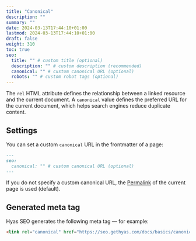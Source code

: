```yaml
---
title: "Canonical"
description: ""
summary: ""
date: 2024-03-13T17:44:10+01:00
lastmod: 2024-03-13T17:44:10+01:00
draft: false
weight: 310
toc: true
seo:
  title: "" # custom title (optional)
  description: "" # custom description (recommended)
  canonical: "" # custom canonical URL (optional)
  robots: "" # custom robot tags (optional)
---
```


The `rel` HTML attribute defines the relationship between a linked resource and the current document. A `canonical` value defines the preferred URL for the current document, which helps search engines reduce duplicate content.

## Settings

You can set a custom `canonical` URL in the frontmatter of a page:

```md
---
seo:
  canonical: "" # custom canonical URL (optional)
---
```

If you do not specify a custom canonical URL, the [Permalink](https://gohugo.io/methods/page/permalink/) of the current page is used (default).

## Generated meta tag

Hyas SEO generates the following meta tag — for example:

```html
<link rel="canonical" href="https://seo.gethyas.com/docs/basics/canonical/" itemprop="url">
```
